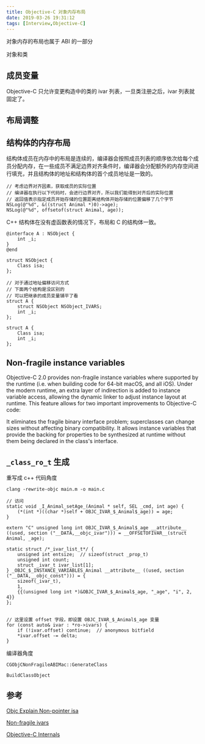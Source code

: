 ```yaml
---
title: Objective-C 对象内存布局
date: 2019-03-26 19:31:12
tags: [Interview,Objective-C]
---
```


对象内存的布局也属于 ABI 的一部分

对象和类


## 成员变量

Objective-C 只允许变更构造中的类的 ivar 列表，一旦类注册之后，ivar 列表就固定了。

## 布局调整

## 结构体的内存布局

结构体成员在内存中的布局是连续的，编译器会按照成员列表的顺序依次给每个成员分配内存，在一些成员不满足边界对齐条件时，编译器会分配额外的内存空间进行填充，并且结构体的地址和结构体的首个成员地址是一致的。

```
// 考虑边界对齐因素，获取成员的实际位置
// 编译器在执行以下代码时，会进行边界对齐，所以我们能得到对齐后的实际位置
// 返回值表示指定成员开始存储的位置距离结构体开始存储的位置偏移了几个字节
NSLog(@"%d", &((struct Animal *)0)->age);
NSLog(@"%d", offsetof(struct Animal, age));
```

C++ 结构体在没有虚函数表的情况下，布局和 C 的结构体一致。

```
@interface A : NSObject {
    int _i;
}
@end

struct NSObject {
    Class isa;
};

// 对于通过地址偏移访问方式
// 下面两个结构是没区别的
// 可以把继承的成员变量铺平了看
struct A {
    struct NSObject NSObject_IVARS;
    int _i;
};

struct A {
    Class isa;
    int _i;
};
```

## Non-fragile instance variables

Objective-C 2.0 provides non-fragile instance variables where supported by the runtime (i.e. when building code for 64-bit macOS, and all iOS). Under the modern runtime, an extra layer of indirection is added to instance variable access, allowing the dynamic linker to adjust instance layout at runtime. This feature allows for two important improvements to Objective-C code:

It eliminates the fragile binary interface problem; superclasses can change sizes without affecting binary compatibility.
It allows instance variables that provide the backing for properties to be synthesized at runtime without them being declared in the class's interface.

## `_class_ro_t` 生成

重写成 c++ 代码角度

```
clang -rewrite-objc main.m -o main.c
```

```
// 访问
static void _I_Animal_setAge_(Animal * self, SEL _cmd, int age) {
    (*(int *)((char *)self + OBJC_IVAR_$_Animal$_age)) = age;
}

extern "C" unsigned long int OBJC_IVAR_$_Animal$_age __attribute__ ((used, section ("__DATA,__objc_ivar"))) = __OFFSETOFIVAR__(struct Animal, _age);

static struct /*_ivar_list_t*/ {
	unsigned int entsize;  // sizeof(struct _prop_t)
	unsigned int count;
	struct _ivar_t ivar_list[1];
} _OBJC_$_INSTANCE_VARIABLES_Animal __attribute__ ((used, section ("__DATA,__objc_const"))) = {
	sizeof(_ivar_t),
	1,
	{{(unsigned long int *)&OBJC_IVAR_$_Animal$_age, "_age", "i", 2, 4}}
};


```

```
// 这里设置 offset 字段，即设置 OBJC_IVAR_$_Animal$_age 变量
for (const auto& ivar : *ro->ivars) {
    if (!ivar.offset) continue;  // anonymous bitfield
    *ivar.offset -= delta;
}
```

编译器角度

```
CGObjCNonFragileABIMac::GenerateClass

BuildClassObject

```

## 参考

[Objc Explain Non-pointer isa](http://www.sealiesoftware.com/blog/archive/2013/09/24/objc_explain_Non-pointer_isa.html)

[Non-fragile ivars](http://www.sealiesoftware.com/blog/archive/2009/01/27/objc_explain_Non-fragile_ivars.html)

[Objective-C Internals](http://algorithm.com.au/downloads/talks/objective-c-internals/objective-c-internals.pdf)